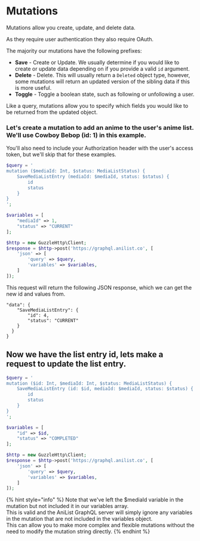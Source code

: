 # Mutations

Mutations allow you create, update, and delete data.

As they require user authentication they also require OAuth.

The majority our mutations have the following prefixes:

* **Save** - Create or Update. We usually determine if you would like to create or update data depending on if you provide a valid `id` argument.
* **Delete** - Delete. This will usually return a `Deleted` object type, however, some mutations will return an updated version of the sibling data if this is more useful.
* **Toggle** - Toggle a boolean state, such as following or unfollowing a user.

Like a query, mutations allow you to specify which fields you would like to be returned from the updated object.

### Let's create a mutation to add an anime to the user's anime list. We'll use Cowboy Bebop \(id: 1\) in this example.

You'll also need to include your Authorization header with the user's access token, but we'll skip that for these examples.

```php
$query = '
mutation ($mediaId: Int, $status: MediaListStatus) {
    SaveMediaListEntry (mediaId: $mediaId, status: $status) {
        id
        status
    }
}
';

$variables = [
    "mediaId" => 1,
    "status" => "CURRENT"
];

$http = new GuzzleHttp\Client;
$response = $http->post('https://graphql.anilist.co', [
    'json' => [
        'query' => $query,
        'variables' => $variables,
    ]
]);
```

This request will return the following JSON response, which we can get the new id and values from.

```text
"data": {
    "SaveMediaListEntry": {
        "id": 4,
        "status": "CURRENT"
    }
  }
}
```

## Now we have the list entry id, lets make a request to update the list entry.

```php
$query = '
mutation ($id: Int, $mediaId: Int, $status: MediaListStatus) {
    SaveMediaListEntry (id: $id, mediaId: $mediaId, status: $status) {
        id
        status
    }
}
';

$variables = [
    "id" => $id,
    "status" => "COMPLETED"
];

$http = new GuzzleHttp\Client;
$response = $http->post('https://graphql.anilist.co', [
    'json' => [
        'query' => $query,
        'variables' => $variables,
    ]
]);
```

{% hint style="info" %}
Note that we've left the $mediaId variable in the mutation but not included it in our variables array.  
This is valid and the AniList GraphQL server will simply ignore any variables in the mutation that are not included in the variables object.  
This can allow you to make more complex and flexible mutations without the need to modify the mutation string directly.
{% endhint %}



